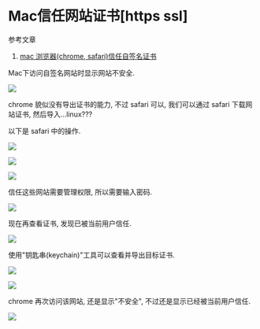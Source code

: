 # Mac信任网站证书[https ssl]

参考文章

1. [mac 浏览器(chrome, safari)信任自签名证书](https://www.cnblogs.com/ZhYQ-Note/p/8493848.html)

Mac下访问自签名网站时显示网站不安全.

![](https://gitee.com/generals-space/gitimg/raw/master/1b64b411b21e7dfae0c34ed821d740e9.png)

chrome 貌似没有导出证书的能力, 不过 safari 可以, 我们可以通过 safari 下载网站证书, 然后导入...linux???

以下是 safari 中的操作.

![](https://gitee.com/generals-space/gitimg/raw/master/04c8f2a9fa21cb7c366027ceb9b415cf.png)

![](https://gitee.com/generals-space/gitimg/raw/master/9b442a8600a372dd20c6af8348d288f4.png)

![](https://gitee.com/generals-space/gitimg/raw/master/ec829cb4a2e38d6d1395b57a08ff82c0.png)

信任这些网站需要管理权限, 所以需要输入密码.

![](https://gitee.com/generals-space/gitimg/raw/master/8d6ebf495cce177db2e81e4560c00555.png)

现在再查看证书, 发现已被当前用户信任.

![](https://gitee.com/generals-space/gitimg/raw/master/54ac761a839dd67c1e3decd42730baca.png)

使用"钥匙串(keychain)"工具可以查看并导出目标证书.

![](https://gitee.com/generals-space/gitimg/raw/master/695b023a257f4ba4ccf0c1790936fed0.png)

![](https://gitee.com/generals-space/gitimg/raw/master/0c609f6e37ba100b43945cc01f9da98f.png)

chrome 再次访问该网站, 还是显示"不安全", 不过还是显示已经被当前用户信任.

![](https://gitee.com/generals-space/gitimg/raw/master/3da76127f241e28639f23773f2f5c470.png)
